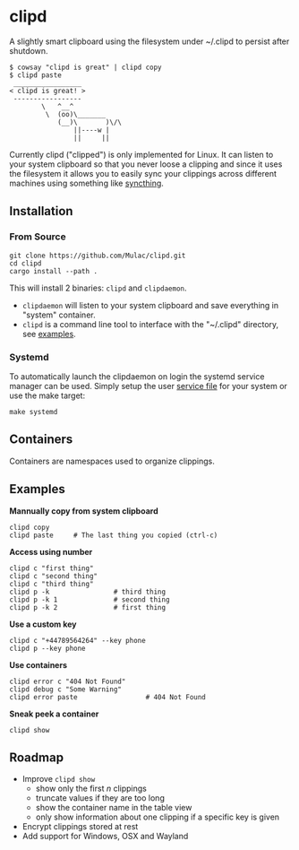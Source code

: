 # clipd
A slightly smart clipboard using the filesystem under ~/.clipd to persist after shutdown.

```
$ cowsay "clipd is great" | clipd copy
$ clipd paste
 _________________
< clipd is great! >
 -----------------
        \   ^__^
         \  (oo)\_______
            (__)\       )\/\
                ||----w |
                ||     ||
```

Currently clipd ("clipped") is only implemented for Linux.
It can listen to your system clipboard so that you never loose a clipping
and since it uses the filesystem it allows you to easily sync your clippings across 
different machines using something like [syncthing](https://github.com/syncthing/syncthing).

## Installation
### From Source
```
git clone https://github.com/Mulac/clipd.git
cd clipd
cargo install --path .
```

This will install 2 binaries:  `clipd` and `clipdaemon`.  
 - `clipdaemon` will listen to your system clipboard and save everything in "system" container.
 - `clipd` is a command line tool to interface with the "~/.clipd" directory, see [examples](#examples).

### Systemd
To automatically launch the clipdaemon on login the systemd service manager can be used.  Simply setup the user [service file](systemd/clipd.service) for your system or use the make target:
```
make systemd
```

## Containers
Containers are namespaces used to organize clippings.  

## Examples
**Mannually copy from system clipboard**
```
clipd copy
clipd paste     # The last thing you copied (ctrl-c)
```

**Access using number**
```
clipd c "first thing"
clipd c "second thing"
clipd c "third thing"
clipd p -k                # third thing
clipd p -k 1              # second thing
clipd p -k 2              # first thing
```

**Use a custom key**
```
clipd c "+44789564264" --key phone
clipd p --key phone
```

**Use containers**
```
clipd error c "404 Not Found"
clipd debug c "Some Warning"
clipd error paste                 # 404 Not Found
```

**Sneak peek a container**
```
clipd show
```


## Roadmap
- Improve `clipd show`
    - show only the first $n$ clippings
    - truncate values if they are too long
    - show the container name in the table view
    - only show information about one clipping if a specific key is given
- Encrypt clippings stored at rest
- Add support for Windows, OSX and Wayland
